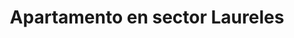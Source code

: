 ---
title: Apartamento en sector Laureles
description: Se renta acogedor apartamento amoblado en sector Laureles con un área de 70 m2, estrato 5, cerca al éxito. 2 habitación con camas dobles, con baño en habitación principal y baño social, cocina totalmente amoblada, WIFI, televisión Smart TV. Con balcon.
address: Carrera 83, calle 33E
area: 70
stratum: 5
bedrooms: 4
beds: 2
bathrooms: 2
kitchen: 1
kitchenFurnished: true
wifi: true
tv: true
tvType: Smart TV
propertyImages:
- image: ./images/apartamento-1-camas-2.jpg
  altText: Habitación con 1 cama
- image: ./images/apartamento-1-sala.jpg
  altText: Habitación con 2 camas
featured: true
featuredImage: ./images/drawing-room.jpg
featuredImageAltText: Habitación con 1 cama
slug: apto-sector-laureles-carrera-79-calle-11
---